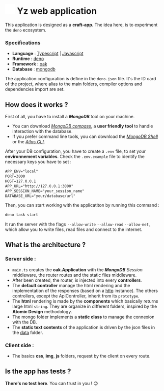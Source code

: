 # ![favicon](./public/img/favicon.svg) Yz web application

This application is designed as a **craft-app**. The idea here, is to experiment
the `deno` ecosystem.

### Specifications

- **Language** : [Typescript](https://www.typescriptlang.org/) |
  [Javascript](https://tc39.es/ecma262/)
- **Runtime** : [deno](https://deno.com/)
- **Framework** : [oak](https://deno.land/x/oak)
- **Database** : [mongodb](https://www.mongodb.com/)

The application configuration is define in the `deno.json` file. It's the ID
card of the project, where alias to the main folders, compiler options and
dependencies import are set.

## How does it works ?

First of all, you have to install a **_MongoDB_** tool on your machine.

- You can download
  [_MongoDB compass_](https://www.mongodb.com/try/download/compass), a **user
  friendly tool** to handle interaction with the database.
- If you prefer command line tools, you can download the
  [_MongoDB Shell_](https://www.mongodb.com/try/download/shell) or the
  [_Atlas CLI_](https://www.mongodb.com/try/download/atlascli).

After your DB configuration, you have to create a `.env` file, to set your
**environnement variables**. Check the `.env.example` file to identify the
necessary keys you have to set :

```
APP_ENV="local"
PORT=3000
HOST=127.0.0.1
APP_URL="http://127.0.0.1:3000"
APP_SESSION_NAME="your_session_name"
DATABASE_URL="your/database/url"
```

Then, you can start working with the applicatiton by running this command :

```sh
deno task start
```

It run the server with the flags `--allow-write` `--allow-read` `--allow-net`,
which allow you to write files, read files and connect to the internet.

## What is the architecture ?

### Server side :

- `main.ts` creates the **oak.Application** with the **_MongoDB_** _Session_
  middleware, the router routes and the static files middleware.
- After been created, the router, is injected into every **controllers**.
- The **default controller** manage the html rendering and the implementation of
  the responses (based on a [http](./server/utils/http.ts) instance). The others
  controllers, except the ApiController, inherit from its `prototype`.
- The **html** rendering is made by the **components** which basically returns
  large html `string`. They are organize in different folders, inspired by the
  **Atomic Design** methodology.
- The mongo folder implements a **static class** to manage the connexion with
  the DB.
- The **static text contents** of the application is driven by the json files in
  the [data](./server/data/) folder.

### Client side :

- The basics **css**, **img**, **js** folders, request by the client on every
  route.

## Is the app has tests ?

**There's no test here**. You can trust in you ! 😊
